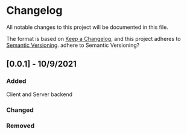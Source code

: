 # Changelog
All notable changes to this project will be documented in this file.

The format is based on [Keep a Changelog](https://keepachangelog.com/en/1.0.0/),
and this project adheres to [Semantic Versioning](https://semver.org/spec/v2.0.0.html). adhere to Semantic Versioning?

## [0.0.1] - 10/9/2021
### Added
Client and Server backend

### Changed

### Removed
